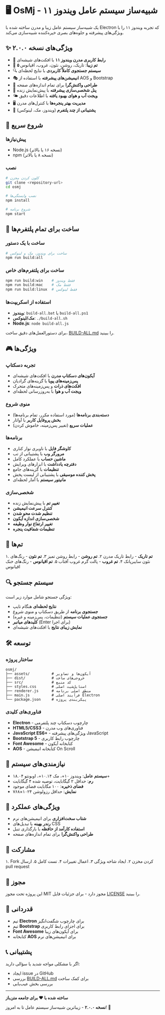 # 🖥️ OsMj - شبیه‌ساز سیستم عامل ویندوز ۱۱

یک شبیه‌ساز سیستم عامل زیبا و مدرن ساخته شده با Electron که تجربه ویندوز ۱۱ را با ویژگی‌های پیشرفته و جلوه‌های بصری خیره‌کننده شبیه‌سازی می‌کند.

## ✨ ویژگی‌های نسخه ۲.۰.۰

- 🎨 **رابط کاربری مدرن ویندوز ۱۱** با افکت‌های شیشه‌ای
- 🌟 **۵ تم زیبا**: تاریک، روشن، نئون، غروب، اقیانوس
- 🔍 **سیستم جستجوی کاملاً کاربردی** با نتایج لحظه‌ای
- 🎭 **انیمیشن‌های پیشرفته** با استفاده از AOS و Bootstrap
- 📱 **طراحی واکنش‌گرا** برای تمام اندازه‌های صفحه
- 🔧 **پنل شخصی‌سازی پیشرفته** با پیش‌نمایش زنده
- 🌤️ **ویجت آب و هوای بهبود یافته** با اطلاعات دقیق
- 🖥️ **مدیریت بهتر پنجره‌ها** با کنترل‌های مدرن
- 🎯 **پشتیبانی از چند پلتفرم** (ویندوز، مک، لینوکس)

## 🚀 شروع سریع

### پیش‌نیازها
- Node.js (نسخه ۱۶ یا بالاتر)
- npm (نسخه ۸ یا بالاتر)

### نصب
```bash
# کلون کردن مخزن
git clone <repository-url>
cd osmj

# نصب وابستگی‌ها
npm install

# شروع برنامه
npm start
```

## 🔧 ساخت برای تمام پلتفرم‌ها

### ساخت با یک دستور
```bash
# ساخت برای ویندوز، مک و لینوکس
npm run build:all
```

### ساخت برای پلتفرم‌های خاص
```bash
npm run build:win    # فقط ویندوز
npm run build:mac    # فقط مک
npm run build:linux  # فقط لینوکس
```

### استفاده از اسکریپت‌ها
- **ویندوز**: `build-all.bat` یا `build-all.ps1`
- **مک/لینوکس**: `./build-all.sh`
- **Node.js**: `node build-all.js`

برای دستورالعمل‌های دقیق ساخت، [BUILD-ALL.md](BUILD-ALL.md) را ببینید.

## 🎮 ویژگی‌ها

### تجربه دسکتاپ
- **آیکون‌های دسکتاپ مدرن** با افکت‌های شیشه‌ای
- **پس‌زمینه‌های پویا** با گزینه‌های گرادیان
- **افکت‌های ذرات** و پس‌زمینه‌های متحرک
- **ویجت آب و هوا** با به‌روزرسانی لحظه‌ای

### منوی شروع
- **دسته‌بندی برنامه‌ها** (مورد استفاده مکرر، تمام برنامه‌ها)
- **بخش پروفایل کاربر** با آواتار
- **عملیات سریع** (تغییر پس‌زمینه، خاموش کردن)

### برنامه‌ها
- **کاوشگر فایل** با ناوبری نوار کناری
- **مرورگر وب** با پشتیبانی از تب
- **ماشین حساب** با عملکرد کامل
- **دفترچه یادداشت** با ابزارهای ویرایش
- **تنظیمات** با گزینه‌های جامع
- **پخش کننده موسیقی** با پشتیبانی از لیست پخش
- **مانیتور سیستم** با آمار لحظه‌ای

### شخصی‌سازی
- **تغییر تم** با پیش‌نمایش زنده
- **کنترل سرعت انیمیشن**
- **تنظیم شدت محو شدن**
- **شخصی‌سازی اندازه آیکون**
- **تغییر ارتفاع نوار وظیفه**
- **تنظیمات شفافیت پنجره**

## 🎨 تم‌ها

۱. **تم تاریک** - رابط تاریک مدرن
۲. **تم روشن** - رابط روشن تمیز
۳. **تم نئون** - رنگ‌های نئون سایبرپانک
۴. **تم غروب** - پالت گرم غروب آفتاب
۵. **تم اقیانوس** - رنگ‌های خنک اقیانوس

## 🔍 سیستم جستجو

ویژگی جستجو شامل موارد زیر است:
- **نتایج لحظه‌ای** هنگام تایپ
- **جستجوی برنامه** از طریق دسکتاپ و منوی شروع
- **جستجوی عملیات سیستم** (تنظیمات، پس‌زمینه و غیره)
- **کلیدهای میانبر** (Enter برای اجرا)
- **نمایش زیبای نتایج** با افکت‌های شیشه‌ای

## 🛠️ توسعه

### ساختار پروژه
```
osmj/
├── assets/          # آیکون‌ها و تصاویر
├── dist/            # خروجی‌های ساخت
├── src/             # کد منبع
├── styles.css       # استایل‌شیت اصلی
├── renderer.js      # منطق اصلی برنامه
├── main.js          # فرآیند اصلی Electron
└── package.json     # پیکربندی پروژه
```

### فناوری‌های کلیدی
- **Electron** - چارچوب دسکتاپ چند پلتفرمی
- **HTML5/CSS3** - فناوری‌های وب مدرن
- **JavaScript ES6+** - ویژگی‌های پیشرفته JavaScript
- **Bootstrap 5** - چارچوب رابط کاربری
- **Font Awesome** - کتابخانه آیکون
- **AOS** - کتابخانه انیمیشن On Scroll

## 📱 نیازمندی‌های سیستم

- **سیستم عامل**: ویندوز ۱۰+، مک ۱۰.۱۴+، اوبونتو ۱۸.۰۴+
- **رم**: حداقل ۲ گیگابایت، توصیه شده ۴ گیگابایت
- **فضای ذخیره**: ۱۰۰ مگابایت فضای موجود
- **نمایش**: حداقل رزولوشن ۱۰۲۴×۷۶۸

## 🚀 ویژگی‌های عملکرد

- **شتاب سخت‌افزاری** برای انیمیشن‌های نرم
- **رندر بهینه** با تبدیل‌های CSS
- **استفاده کارآمد از حافظه** با بارگذاری تنبل
- **طراحی واکنش‌گرا** برای تمام اندازه‌های صفحه

## 🤝 مشارکت

۱. Fork کردن مخزن
۲. ایجاد شاخه ویژگی
۳. اعمال تغییرات
۴. تست کامل
۵. ارسال pull request

## 📄 مجوز

این پروژه تحت مجوز MIT مجوز دارد - برای جزئیات فایل [LICENSE](LICENSE) را ببینید.

## 🙏 قدردانی

- تیم **Electron** برای چارچوب شگفت‌انگیز
- تیم **Bootstrap** برای اجزای رابط کاربری
- **Font Awesome** برای آیکون‌های زیبا
- کتابخانه **AOS** برای انیمیشن‌های نرم

## 📞 پشتیبانی

اگر با مشکلی مواجه شدید یا سؤالی دارید:
- ایجاد issue در GitHub
- بررسی [BUILD-ALL.md](BUILD-ALL.md) برای کمک ساخت
- بررسی بخش عیب‌یابی

---

**ساخته شده با ❤️ برای جامعه متن‌باز**

**نسخه ۲.۰.۰** - زیباترین شبیه‌ساز سیستم عامل تا به امروز! 🎉
